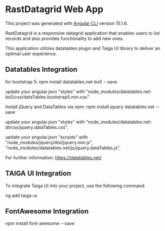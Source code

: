 # RastDatagrid Web App

This project was generated with [Angular CLI](https://github.com/angular/angular-cli) version 15.1.6.

RastDatagrid is a responsive datagrid application that enables users to list records and also provides functionality to add new ones.

This application utilizes datatables plugin and Taiga UI library to deliver an optimal user experience.

## Datatables Integration

for bootstrap 5: 
npm install datatables.net-bs5 --save 

update your angular.json "styles" with
   "node_modules/datatables.net-bs5/css/dataTables.bootstrap5.min.css"

Install jQuery and DataTables via npm:
npm install jquery datatables.net --save

update your angular.json "styles" with
   "node_modules/datatables.net-dt/css/jquery.dataTables.css",
   
update your angular.json "scrşots" with
   "node_modules/jquery/dist/jquery.min.js",
   "node_modules/datatables.net/js/jquery.dataTables.js",

For further information: https://datatables.net/


## TAIGA UI Integration

To integrate Taiga UI into your project, use the following command:

ng add taiga-ui

## FontAwesome Integration

npm install font-awesome --save
